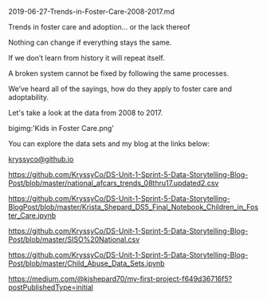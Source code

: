 2019-06-27-Trends-in-Foster-Care-2008-2017.md

Trends in foster care and adoption... or the lack thereof

Nothing can change if everything stays the same. 

If we don’t learn from history it will repeat itself. 

A broken system cannot be fixed by following the same processes.

We’ve heard all of the sayings, how do they apply to foster care and adoptability.

Let's take a look at the data from 2008 to 2017. 

bigimg:'Kids in Foster Care.png'


You can explore the data sets and my blog at the links below:

kryssyco@github.io

https://github.com/KryssyCo/DS-Unit-1-Sprint-5-Data-Storytelling-Blog-Post/blob/master/national_afcars_trends_08thru17.updated2.csv

https://github.com/KryssyCo/DS-Unit-1-Sprint-5-Data-Storytelling-BlogPost/blob/master/Krista_Shepard_DS5_Final_Notebook_Children_in_Foster_Care.ipynb

https://github.com/KryssyCo/DS-Unit-1-Sprint-5-Data-Storytelling-Blog-Post/blob/master/SISO%20National.csv

https://github.com/KryssyCo/DS-Unit-1-Sprint-5-Data-Storytelling-Blog-Post/blob/master/Child_Abuse_Data_Sets.ipynb

https://medium.com/@kjshepard70/my-first-project-f649d36716f5?postPublishedType=initial

